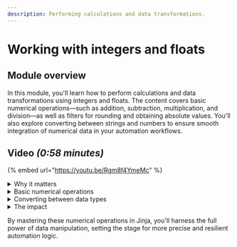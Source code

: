 ```yaml
---
description: Performing calculations and data transformations.
---
```


# Working with integers and floats

## Module overview

In this module, you'll learn how to perform calculations and data transformations using integers and floats. The content covers basic numerical operations—such as addition, subtraction, multiplication, and division—as well as filters for rounding and obtaining absolute values. You'll also explore converting between strings and numbers to ensure smooth integration of numerical data in your automation workflows.

## Video _(0:58 minutes)_

{% embed url="https://youtu.be/Rgm8f4YmeMc" %}

<details>

<summary>Why it matters</summary>

* Numbers are essential for calculations, comparisons, and data processing in automation.
* Understanding how to manipulate numerical values improves workflow efficiency.

</details>

<details>

<summary>Basic numerical operations</summary>

* **Mathematical functions** – Perform addition, subtraction, multiplication, and division.
* **Filters for modification** – Use filters to round numbers or retrieve absolute values.

</details>

<details>

<summary>Converting between data types</summary>

* **String to number conversion** – Convert strings into integers or floats to enable numerical operations.
* **Number to string conversion** – Transform numbers into strings when needed for text-based operations.

</details>

<details>

<summary>The impact</summary>

* Enables accurate calculations and data processing in workflows.
* Prevents errors by ensuring correct data type conversions.
* Improves automation flexibility by allowing smooth transitions between numbers and text.

</details>

By mastering these numerical operations in Jinja, you'll harness the full power of data manipulation, setting the stage for more precise and resilient automation logic.
